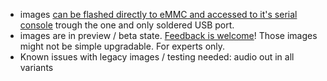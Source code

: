 - images [can be flashed directly to eMMC and accessed to it's serial console](http://forum.armbian.com/index.php/topic/1580-nanopi-neo-air/page-9#entry17707) trough the one and only soldered USB port.
- images are in preview / beta state. [Feedback is welcome](http://forum.armbian.com/index.php/topic/1580-nanopi-neo-air)! Those images might not be simple upgradable. For experts only.
- Known issues with legacy images / testing needed: audio out in all variants